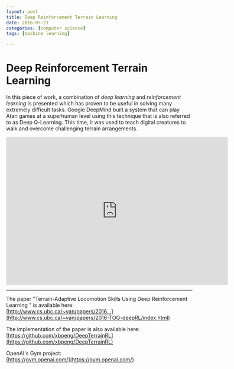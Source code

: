 ```yaml
---
layout: post
title: Deep Reinforcement Terrain Learning
date: 2016-05-21
categories: [computer science]
tags: [machine learning]

---
```



# Deep Reinforcement Terrain Learning

In this piece of work, a combination of *deep learning* and *reinforcement learning* is presented which has proven to be useful in solving many extremely difficult tasks. Google DeepMind built a system that can play Atari games at a superhuman level using this technique that is also referred to as Deep Q-Learning. This time, it was used to teach digital creatures to walk and overcome challenging terrain arrangements.

<iframe width="600" height="400" src="https://www.youtube.com/embed/wBrwN4dS-DA" frameborder="0" allowfullscreen></iframe>

---

The paper "Terrain-Adaptive Locomotion Skills
Using Deep Reinforcement Learning " is available here:  
[http://www.cs.ubc.ca/~van/papers/2016...](http://www.cs.ubc.ca/~van/papers/2016-TOG-deepRL/index.html)

The implementation of the paper is also available here:  
[https://github.com/xbpeng/DeepTerrainRL](https://github.com/xbpeng/DeepTerrainRL)

OpenAI's Gym project:  
[https://gym.openai.com/](https://gym.openai.com/)

